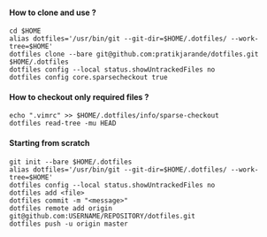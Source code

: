 #### How to clone and use ?
```
cd $HOME
alias dotfiles='/usr/bin/git --git-dir=$HOME/.dotfiles/ --work-tree=$HOME'
dotfiles clone --bare git@github.com:pratikjarande/dotfiles.git $HOME/.dotfiles
dotfiles config --local status.showUntrackedFiles no
dotfiles config core.sparsecheckout true
```

#### How to checkout only required files ?
```
echo ".vimrc" >> $HOME/.dotfiles/info/sparse-checkout
dotfiles read-tree -mu HEAD
```

#### Starting from scratch
```
git init --bare $HOME/.dotfiles
alias dotfiles='/usr/bin/git --git-dir=$HOME/.dotfiles/ --work-tree=$HOME'
dotfiles config --local status.showUntrackedFiles no
dotfiles add <file>
dotfiles commit -m "<message>"
dotfiles remote add origin git@github.com:USERNAME/REPOSITORY/dotfiles.git
dotfiles push -u origin master
```
